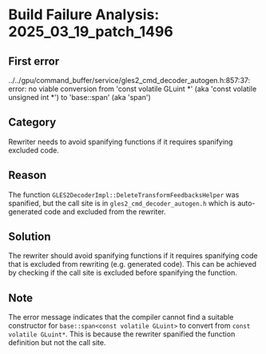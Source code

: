 # Build Failure Analysis: 2025_03_19_patch_1496

## First error

../../gpu/command_buffer/service/gles2_cmd_decoder_autogen.h:857:37: error: no viable conversion from 'const volatile GLuint *' (aka 'const volatile unsigned int *') to 'base::span<const volatile GLuint>' (aka 'span<const volatile unsigned int>')

## Category
Rewriter needs to avoid spanifying functions if it requires spanifying excluded code.

## Reason
The function `GLES2DecoderImpl::DeleteTransformFeedbacksHelper` was spanified, but the call site is in `gles2_cmd_decoder_autogen.h` which is auto-generated code and excluded from the rewriter.

## Solution
The rewriter should avoid spanifying functions if it requires spanifying code that is excluded from rewriting (e.g. generated code). This can be achieved by checking if the call site is excluded before spanifying the function.

## Note
The error message indicates that the compiler cannot find a suitable constructor for `base::span<const volatile GLuint>` to convert from `const volatile GLuint*`. This is because the rewriter spanified the function definition but not the call site.